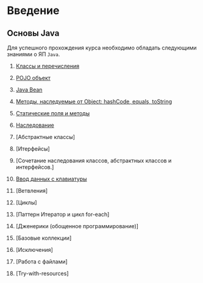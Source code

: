# Введение

## Основы Java

Для успешного прохождения курса необходимо обладать следующими знаниями о ЯП ```Java```.

1. [Классы и перечисления](src%2Foop%2Fintro1_classes%2FGender.java)
2. [POJO объект](src%2Foop%2Fintro2_pojo%2FEmployeePojo.java)
3. [Java Bean](src%2Foop%2Fintro3_bean%2FEmployeeBean.java)
4. [Методы, наследуемые от Object: hashCode, equals, toString](src%2Foop%2Fintro4_obj_methods%2FEmployee.java)
5. [Статические поля и методы](src%2Foop%2Fintro5_static%2FCounter.java)
6. [Наследование](src%2Foop%2Fintro6_inheritance)
7. [Абстрактные классы]
8. [Итерфейсы]
9. [Сочетание наследования классов, абстрактных классов и интерфейсов.]



10. [Ввод данных с клавиатуры](src%2Foop%2Fintro10_input%2Finput.md)
11. [Ветвления]
12. [Циклы]
13. [Паттерн Итератор и цикл for-each]
14. [Дженерики (обощенное программирование)]
15. [Базовые коллекции]
16. [Исключения]
17. [Работа с файлами]
18. [Try-with-resources]